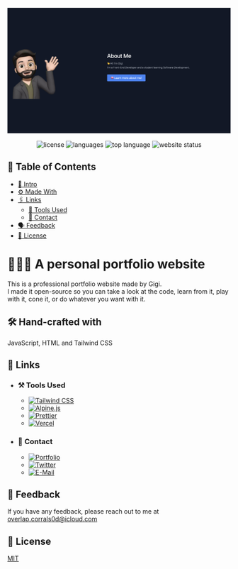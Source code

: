 ![Logo](https://raw.githubusercontent.com/DarthGigi/2022.mrgigi.me/main/assets/images/png/Thumbnail.png)<p align=center>
<img src="https://img.shields.io/github/license/DarthGigi/2022.mrgigi.me?style=for-the-badge" alt="license">
<img src="https://img.shields.io/github/languages/count/DarthGigi/2022.mrgigi.me?style=for-the-badge" alt="languages">
<img src="https://img.shields.io/github/languages/top/DarthGigi/2022.mrgigi.me?style=for-the-badge" alt="top language">
<img src="https://img.shields.io/website?style=for-the-badge&url=https%3A%2F%2F2022.mrgigi.me" alt="website status">

</p>

## 📑 Table of Contents

- [👋 Intro](https://github.com/DarthGigi/2022.mrgigi.me/#-a-personal-portfolio-website)
- [⚙️ Made With](https://github.com/DarthGigi/2022.mrgigi.me/#-hand-crafted-with)
- [🖇 Links](https://github.com/DarthGigi/2022.mrgigi.me/#-links)
  - [🔗 Tools Used](https://github.com/DarthGigi/2022.mrgigi.me/#%EF%B8%8F-tools-used)
  - [🔗 Contact](https://github.com/DarthGigi/2022.mrgigi.me/#-contact)
- [🗣 Feedback](https://github.com/DarthGigi/2022.mrgigi.me/#-feedback)
- [📄 License](https://github.com/DarthGigi/2022.mrgigi.me/#-license)

# 👨🏻‍💻 A personal portfolio website

This is a professional portfolio website made by Gigi. \
I made it open-source so you can take a look at the code, learn from it, play with it, cone it, or do whatever you want with it.

## 🛠 Hand-crafted with

JavaScript, HTML and Tailwind CSS

## 🔗 Links

- ### ⚒️ Tools Used

  - [![Tailwind CSS](https://img.shields.io/static/v1?label=&message=Tailwind+CSS&color=111827&style=for-the-badge&logo=Tailwind+CSS)](https://tailwindcss.com/)
  - [![Alpine.js](https://img.shields.io/static/v1?label=&message=Alpine.js&color=111827&style=for-the-badge&logo=Alpine.js)](https://alpinejs.dev/)
  - [![Prettier](https://img.shields.io/static/v1?label=&message=Prettier&color=111827&style=for-the-badge&logo=Prettier)](https://prettier.io/)
  - [![Vercel](https://img.shields.io/static/v1?label=&message=Vercel&color=111827&style=for-the-badge&logo=Vercel)](https://vercel.com/)

- ### 🤝 Contact
  - [![Portfolio](https://img.shields.io/static/v1?label=&message=My+Portfolio&color=%23111827&style=for-the-badge&logo=ko-fi)](https://2022.mrgigi.me/)
  - [![Twitter](https://img.shields.io/static/v1?label=&message=Twitter&color=111827&style=for-the-badge&logo=Twitter)](https://twitter.com/iDarthGigi)
  - [![E-Mail](https://img.shields.io/static/v1?label=&message=E-Mail&color=111827&style=for-the-badge&logo=gmail)](mailto:overlap.corrals0d@icloud.com)

## 💬 Feedback

If you have any feedback, please reach out to me at overlap.corrals0d@icloud.com

## 📜 License

[MIT](https://github.com/DarthGigi/2022.mrgigi.me/blob/main/LICENSE)

